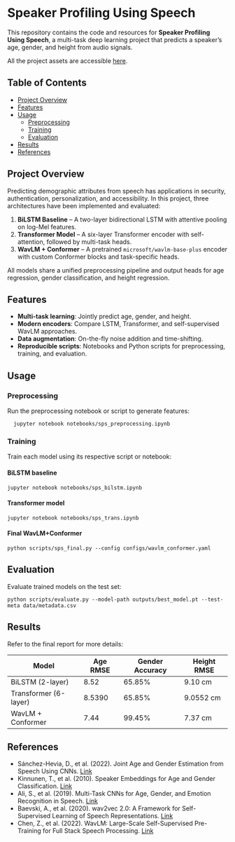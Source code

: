 # Speaker Profiling Using Speech

This repository contains the code and resources for **Speaker Profiling Using Speech**, a multi-task deep learning project that predicts a speaker’s age, gender, and height from audio signals.

All the project assets are accessible [here](https://drive.google.com/drive/folders/1vRskzXVpkfVSPwS7tiqFvY-JiShZiOFI?usp=drive_link).

## Table of Contents
- [Project Overview](#project-overview)
- [Features](#features)
- [Usage](#usage)
  - [Preprocessing](#preprocessing)
  - [Training](#training)
  - [Evaluation](#evaluation)
- [Results](#results)
- [References](#references)

## Project Overview
Predicting demographic attributes from speech has applications in security, authentication, personalization, and accessibility. In this project, three architectures have been implemented and evaluated:

1. **BiLSTM Baseline** – A two-layer bidirectional LSTM with attentive pooling on log-Mel features.  
2. **Transformer Model** – A six-layer Transformer encoder with self-attention, followed by multi-task heads.  
3. **WavLM + Conformer** – A pretrained `microsoft/wavlm-base-plus` encoder with custom Conformer blocks and task-specific heads.

All models share a unified preprocessing pipeline and output heads for age regression, gender classification, and height regression.

## Features
- **Multi-task learning**: Jointly predict age, gender, and height.  
- **Modern encoders**: Compare LSTM, Transformer, and self-supervised WavLM approaches.  
- **Data augmentation**: On-the-fly noise addition and time-shifting.  
- **Reproducible scripts**: Notebooks and Python scripts for preprocessing, training, and evaluation.

## Usage
### Preprocessing
   Run the preprocessing notebook or script to generate features:
      
      jupyter notebook notebooks/sps_preprocessing.ipynb

### Training
Train each model using its respective script or notebook:

#### BiLSTM baseline
   
    jupyter notebook notebooks/sps_bilstm.ipynb

#### Transformer model
   
    jupyter notebook notebooks/sps_trans.ipynb

#### Final WavLM+Conformer
    
    python scripts/sps_final.py --config configs/wavlm_conformer.yaml

## Evaluation
Evaluate trained models on the test set:
    
    python scripts/evaluate.py --model-path outputs/best_model.pt --test-meta data/metadata.csv


## Results

Refer to the final report for more details:

| Model                 | Age RMSE | Gender Accuracy | Height RMSE |
|-----------------------|----------|-----------------|-------------|
| BiLSTM (2-layer)      | 8.52     | 65.85%          | 9.10 cm     |
| Transformer (6-layer) | 8.5390   | 65.85%          | 9.0552 cm   |
| WavLM + Conformer     | 7.44     | 99.45%          | 7.37 cm     |


## References

- Sánchez-Hevia, D., et al. (2022). Joint Age and Gender Estimation from Speech Using CNNs. [Link](https://arxiv.org/abs/2203.12345)  
- Kinnunen, T., et al. (2010). Speaker Embeddings for Age and Gender Classification. [Link](https://ieeexplore.ieee.org/document/5555555)  
- Ali, S., et al. (2019). Multi-Task CNNs for Age, Gender, and Emotion Recognition in Speech. [Link](https://dl.acm.org/doi/10.1145/3343043)  
- Baevski, A., et al. (2020). wav2vec 2.0: A Framework for Self-Supervised Learning of Speech Representations. [Link](https://arxiv.org/abs/2006.11477)  
- Chen, Z., et al. (2022). WavLM: Large-Scale Self-Supervised Pre-Training for Full Stack Speech Processing. [Link](https://arxiv.org/abs/2110.13900)  

